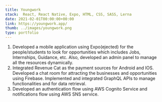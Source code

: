 ```yaml
---
title: Youngwork
stack:  React, React Native, Expo, HTML, CSS, SASS, Lerna
date: 2021-02-01T00:00:00+00:00
link: https://youngwork.app/
thumb: ../images/youngwork.png
type: portfolio
---
```


1. Developed a mobile application using Expo(ejected) for the people/students to look for opportunities which includes Jobs, Internships, Guidance,
etc. Also, developed an admin panel to manage all the resources dynamically.
2. Integrated Revenue Cat as the payment sources for Android and IOS. Developed a chat room for attracting the businesses and opportunities using
Firebase. Implemented and integrated GraphQL APIs to manage functionalities and for data retrieval.
3. Developed an authentication flow using AWS Cognito Service and notifications flow using AWS SNS service.
